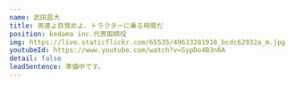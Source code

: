 ```yaml
---
name: 武田昌大
title: 男達よ目覚めよ、トラクターに乗る時間だ
position: kedama inc.代表取締役
img: https://live.staticflickr.com/65535/49633281918_bcdc62932a_m.jpg
youtubeId: https://www.youtube.com/watch?v=SypDo4B3n6A
detail: false
leadSentence: 準備中です。
---
```

